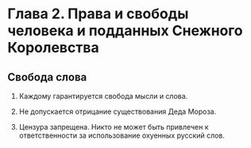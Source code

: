 
# Глава 2. Права и свободы человека и подданных Снежного Королевства

## Свобода слова

1. Каждому гарантируется свобода мысли и слова.

2. Не допускается отрицание существования Деда Мороза.

3. Цензура запрещена. Никто не может быть привлечен к ответственности за использование охуенных русский слов.
